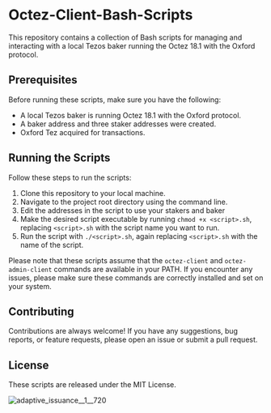 # Octez-Client-Bash-Scripts

This repository contains a collection of Bash scripts for managing and interacting with a local Tezos baker running the Octez 18.1 with the Oxford protocol.

## Prerequisites

Before running these scripts, make sure you have the following:

- A local Tezos baker is running Octez 18.1 with the Oxford protocol.
- A baker address and three staker addresses were created.
- Oxford Tez acquired for transactions.

## Running the Scripts

Follow these steps to run the scripts:

1. Clone this repository to your local machine.
2. Navigate to the project root directory using the command line.
3. Edit the addresses in the script to use your stakers and baker
4. Make the desired script executable by running `chmod +x <script>.sh`, replacing `<script>.sh` with the script name you want to run.
5. Run the script with `./<script>.sh`, again replacing `<script>.sh` with the name of the script.

Please note that these scripts assume that the `octez-client` and `octez-admin-client` commands are available in your PATH. If you encounter any issues, please make sure these commands are correctly installed and set on your system.

## Contributing

Contributions are always welcome! If you have any suggestions, bug reports, or feature requests, please open an issue or submit a pull request.

## License

These scripts are released under the MIT License.

![adaptive_issuance__1__720](https://github.com/michaelkernaghan/Octez-Client-Bash-Scripts/assets/78441942/07567b03-d706-4068-9c79-8f236f760f4f)
